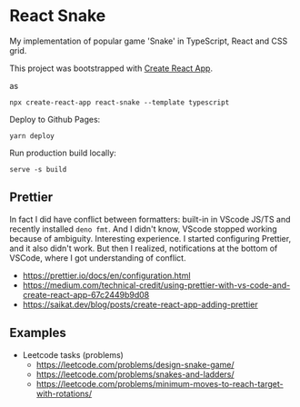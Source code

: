 # React Snake

My implementation of popular game 'Snake' in TypeScript, React and CSS grid.

This project was bootstrapped with [Create React App](https://github.com/facebook/create-react-app).

as

```
npx create-react-app react-snake --template typescript
```

Deploy to Github Pages:

```
yarn deploy
```

Run production build locally:

```
serve -s build
```

## Prettier

In fact I did have conflict between formatters: built-in in VScode JS/TS and recently installed `deno fmt`.
And I didn't know, VScode stopped working because of ambiguity. Interesting experience. I started configuring Prettier, and it also didn't work. But then I realized, notifications at the bottom of VSCode, where I got understanding of conflict.

- https://prettier.io/docs/en/configuration.html
- https://medium.com/technical-credit/using-prettier-with-vs-code-and-create-react-app-67c2449b9d08
- https://saikat.dev/blog/posts/create-react-app-adding-prettier


## Examples

- Leetcode tasks (problems)
    - https://leetcode.com/problems/design-snake-game/
    - https://leetcode.com/problems/snakes-and-ladders/
    - https://leetcode.com/problems/minimum-moves-to-reach-target-with-rotations/